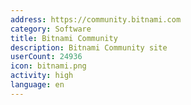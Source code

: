 ```yaml
---
address: https://community.bitnami.com
category: Software
title: Bitnami Community
description: Bitnami Community site
userCount: 24936
icon: bitnami.png
activity: high
language: en
---
```


